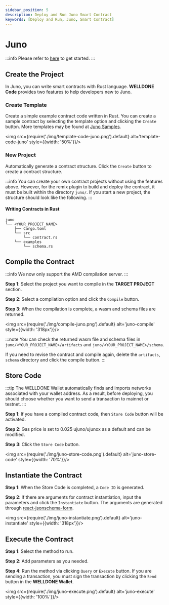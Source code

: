 ```yaml
---
sidebar_position: 5
description: Deploy and Run Juno Smart Contract
keywords: [Deploy and Run, Juno, Smart Contract]
---
```


# Juno

:::info
Please refer to [here](https://docs.welldonestudio.io/code/getting-started) to get started.
:::

## Create the Project

In Juno, you can write smart contracts with Rust language. **WELLDONE Code** provides two features to help developers new to Juno.

### Create Template

Create a simple example contract code written in Rust. You can create a sample contract by selecting the template option and clicking the `Create` button. More templates may be found at [Juno Samples](https://github.com/deus-labs/cw-contracts).

<img src={require('./img/template-code-juno.png').default} alt='template-code-juno' style={{width: '50%'}}/>

### New Project

Automatically generate a contract structure. Click the `Create` button to create a contract structure.

:::info
You can create your own contract projects without using the features above. However, for the remix plugin to build and deploy the contract, it must be built within the directory `juno/`. If you start a new project, the structure should look like the following.
:::

#### Writing Contracts in Rust
  ```
  juno
  └── <YOUR_PROJECT_NAME>
      ├── Cargo.toml
      └── src
          └── contract.rs
      └── examples
          └── schema.rs    
  ```

## Compile the Contract

:::info
We now only support the AMD compilation server.
:::

**Step 1**: Select the project you want to compile in the **TARGET PROJECT** section.

**Step 2**: Select a compilation option and click the `Compile` button.

**Step 3**: When the compilation is complete, a wasm and schema files are returned.

<img src={require('./img/compile-juno.png').default} alt='juno-compile' style={{width: '318px'}}/>


:::note
You can check the returned wasm file and schema files in `juno/<YOUR_PROJECT_NAME>/artifacts` and `juno/<YOUR_PROJECT_NAME>/schema`.

If you need to revise the contract and compile again, delete the `artifacts`, `schema` directory and click the compile button.
:::

## Store Code

:::tip
The WELLDONE Wallet automatically finds and imports networks associated with your wallet address. As a result, before deploying, you should choose whether you want to send a transaction to mainnet or testnet.
:::

**Step 1**: If you have a compiled contract code, then `Store Code` button will be activated.

**Step 2**: Gas price is set to 0.025 ujuno/ujunox as a default and can be modified. 

**Step 3**: Click the `Store Code` button.

<img src={require('./img/juno-store-code.png').default} alt='juno-store-code' style={{width: '70%'}}/>

## Instantiate the Contract

**Step 1**: When the Store Code is completed, a `Code ID` is generated.

**Step 2**: If there are arguments for contract instantiation, input the parameters and click the `Instantiate` button. The arguments are generated through [react-jsonschema-form](https://github.com/rjsf-team/react-jsonschema-form).

<img src={require('./img/juno-instantiate.png').default} alt='juno-instantiate' style={{width: '318px'}}/>

## Execute the Contract

**Step 1**: Select the method to run.

**Step 2**: Add parameters as you needed.

**Step 4**: Run the method via clicking `Query` or `Execute` button. If you are sending a transaction, you must sign the transaction by clicking the `Send` button in the **WELLDONE Wallet**.

<img src={require('./img/juno-execute.png').default} alt='juno-execute' style={{width: '100%'}}/>

